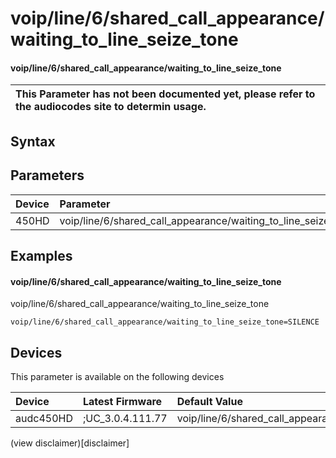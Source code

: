 ﻿---
description: voip/line/6/shared_call_appearance/waiting_to_line_seize_tone
search: false
---

# voip/line/6/shared_call_appearance/waiting_to_line_seize_tone

#### voip/line/6/shared_call_appearance/waiting_to_line_seize_tone


| This Parameter has not been documented yet, please refer to the audiocodes site to determin usage.  | 
| :--- |

## Syntax

## Parameters
|Device|Parameter|value|Description|
|:---|:---|:---|:---|
| 450HD | voip/line/6/shared_call_appearance/waiting_to_line_seize_tone |  |  |

## Examples
#### voip/line/6/shared_call_appearance/waiting_to_line_seize_tone

voip/line/6/shared_call_appearance/waiting_to_line_seize_tone

```
voip/line/6/shared_call_appearance/waiting_to_line_seize_tone=SILENCE
```

## Devices
This parameter is available on the following devices

| Device | Latest Firmware | Default Value |
|:---|:---|:---|
| audc450HD | ;UC_3.0.4.111.77 | voip/line/6/shared_call_appearance/waiting_to_line_seize_tone=SILENCE 

(view disclaimer)[disclaimer]
